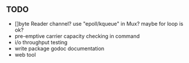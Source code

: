 TODO
----
- []byte Reader channel?  use "epoll/kqueue" in Mux? maybe for loop is
  ok?
- pre-emptive carrier capacity checking in command
- i/o throughput testing
- write package godoc documentation
- web tool
